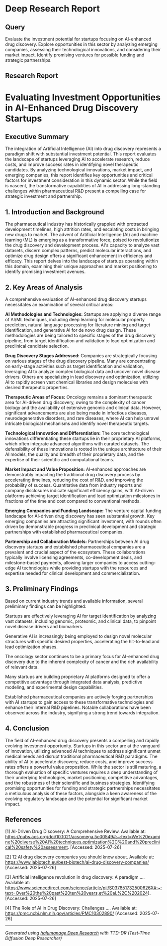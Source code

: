 # Deep Research Report

## Query
Evaluate the investment potential for startups focusing on AI-enhanced drug discovery. Explore opportunities in this sector by analyzing emerging companies, assessing their technological innovations, and considering their market impact. Identify promising ventures for possible funding and strategic partnerships.

## Research Report
# Evaluating Investment Opportunities in AI-Enhanced Drug Discovery Startups

## Executive Summary

The integration of Artificial Intelligence (AI) into drug discovery represents a paradigm shift with substantial investment potential. This report evaluates the landscape of startups leveraging AI to accelerate research, reduce costs, and improve success rates in identifying novel therapeutic candidates. By analyzing technological innovations, market impact, and emerging companies, this report identifies key opportunities and critical factors for investment consideration in this dynamic sector. While the field is nascent, the transformative capabilities of AI in addressing long-standing challenges within pharmaceutical R&D present a compelling case for strategic investment and partnership.

## 1. Introduction and Background

The pharmaceutical industry has historically grappled with protracted development timelines, high attrition rates, and escalating costs in bringing new drugs to market. The advent of Artificial Intelligence (AI) and machine learning (ML) is emerging as a transformative force, poised to revolutionize the drug discovery and development process. AI's capacity to analyze vast datasets, discern complex patterns, predict molecular interactions, and optimize drug design offers a significant enhancement in efficiency and efficacy. This report delves into the landscape of startups operating within this domain, examining their unique approaches and market positioning to identify promising investment avenues.

## 2. Key Areas of Analysis

A comprehensive evaluation of AI-enhanced drug discovery startups necessitates an examination of several critical areas:

**AI Methodologies and Technologies:** Startups are applying a diverse range of AI/ML techniques, including deep learning for molecular property prediction, natural language processing for literature mining and target identification, and generative AI for de novo drug design. These methodologies are being tailored to specific stages of the drug discovery pipeline, from target identification and validation to lead optimization and preclinical candidate selection.

**Drug Discovery Stages Addressed:** Companies are strategically focusing on various stages of the drug discovery pipeline. Many are concentrating on early-stage activities such as target identification and validation, leveraging AI to analyze complex biological data and uncover novel disease drivers. Others are specializing in lead discovery and optimization, utilizing AI to rapidly screen vast chemical libraries and design molecules with desired therapeutic properties.

**Therapeutic Areas of Focus:** Oncology remains a dominant therapeutic area for AI-driven drug discovery, owing to the complexity of cancer biology and the availability of extensive genomic and clinical data. However, significant advancements are also being made in infectious diseases, neurodegenerative disorders, and rare diseases, where AI can help unravel intricate biological mechanisms and identify novel therapeutic targets.

**Technological Innovation and Differentiation:** The core technological innovations differentiating these startups lie in their proprietary AI platforms, which often integrate advanced algorithms with curated datasets. The defensibility of these innovations is rooted in the unique architecture of their AI models, the quality and breadth of their proprietary data, and the expertise of their scientific and computational teams.

**Market Impact and Value Proposition:** AI-enhanced approaches are demonstrably impacting the traditional drug discovery process by accelerating timelines, reducing the cost of R&D, and improving the probability of success. Quantitative data from industry reports and company disclosures indicate significant efficiency gains, with AI-driven platforms achieving target identification and lead optimization milestones in fractions of the time and cost compared to conventional methods.

**Emerging Companies and Funding Landscape:** The venture capital funding landscape for AI-driven drug discovery has seen substantial growth. Key emerging companies are attracting significant investment, with rounds often driven by demonstrable progress in preclinical development and strategic partnerships with established pharmaceutical companies.

**Partnership and Collaboration Models:** Partnerships between AI drug discovery startups and established pharmaceutical companies are a prevalent and crucial aspect of the ecosystem. These collaborations typically involve licensing agreements, co-development deals, and milestone-based payments, allowing larger companies to access cutting-edge AI technologies while providing startups with the resources and expertise needed for clinical development and commercialization.

## 3. Preliminary Findings

Based on current industry trends and available information, several preliminary findings can be highlighted:

Startups are effectively leveraging AI for target identification by analyzing vast datasets, including genomic, proteomic, and clinical data, to pinpoint novel disease drivers and biomarkers.

Generative AI is increasingly being employed to design novel molecular structures with specific desired properties, accelerating the hit-to-lead and lead optimization phases.

The oncology sector continues to be a primary focus for AI-enhanced drug discovery due to the inherent complexity of cancer and the rich availability of relevant data.

Many startups are building proprietary AI platforms designed to offer a competitive advantage through integrated data analysis, predictive modeling, and experimental design capabilities.

Established pharmaceutical companies are actively forging partnerships with AI startups to gain access to these transformative technologies and enhance their internal R&D pipelines. Notable collaborations have been observed across the industry, signifying a strong trend towards integration.

## 4. Conclusion

The field of AI-enhanced drug discovery presents a compelling and rapidly evolving investment opportunity. Startups in this sector are at the vanguard of innovation, utilizing advanced AI techniques to address significant unmet medical needs and disrupt traditional pharmaceutical R&D paradigms. The ability of AI to accelerate discovery, reduce costs, and improve success rates offers a powerful value proposition. While the sector is still maturing, a thorough evaluation of specific ventures requires a deep understanding of their underlying technologies, market positioning, competitive advantages, and the robustness of their scientific and business strategies. Identifying promising opportunities for funding and strategic partnerships necessitates a meticulous analysis of these factors, alongside a keen awareness of the evolving regulatory landscape and the potential for significant market impact.

## References

[1] AI-Driven Drug Discovery: A Comprehensive Review. Available at: https://pubs.acs.org/doi/10.1021/acsomega.5c00549#:~:text=We%20examine%20diverse%20AI%20techniques,optimization%2C%20and%20preclinical%20safety%20assessment. [Accessed: 2025-07-26]

[2] 12 AI drug discovery companies you should know about. Available at: https://www.labiotech.eu/best-biotech/ai-drug-discovery-companies/ [Accessed: 2025-07-26]

[3] Artificial intelligence revolution in drug discovery: A paradigm .... Available at: https://www.sciencedirect.com/science/article/pii/S037851732500626X#:~:text=Over%20the%20past%20ten%20years,et%20al.%2C%202024). [Accessed: 2025-07-26]

[4] The Role of AI in Drug Discovery: Challenges .... Available at: https://pmc.ncbi.nlm.nih.gov/articles/PMC10302890/ [Accessed: 2025-07-26]

---
*Generated using [halumanage Deep Research](https://github.com/codelion/halumanage) with TTD-DR (Test-Time Diffusion Deep Researcher)*
